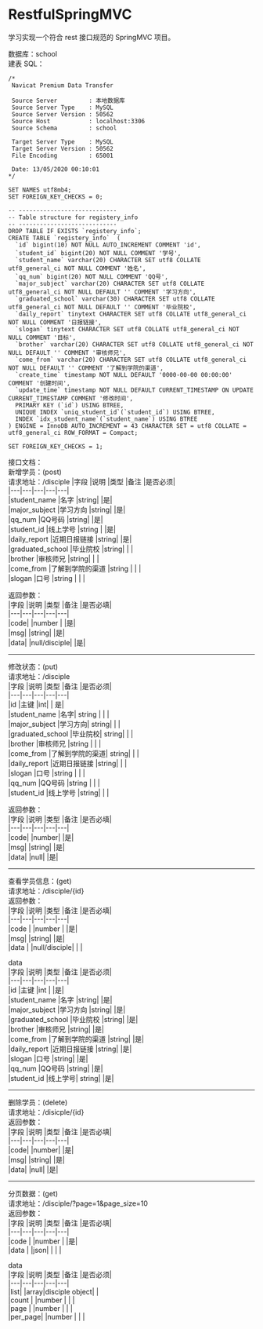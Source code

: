 # RestfulSpringMVC
学习实现一个符合 rest 接口规范的 SpringMVC 项目。

数据库：school    
建表 SQL：
```
/*
 Navicat Premium Data Transfer

 Source Server         : 本地数据库
 Source Server Type    : MySQL
 Source Server Version : 50562
 Source Host           : localhost:3306
 Source Schema         : school

 Target Server Type    : MySQL
 Target Server Version : 50562
 File Encoding         : 65001

 Date: 13/05/2020 00:10:01
*/

SET NAMES utf8mb4;
SET FOREIGN_KEY_CHECKS = 0;

-- ----------------------------
-- Table structure for registery_info
-- ----------------------------
DROP TABLE IF EXISTS `registery_info`;
CREATE TABLE `registery_info`  (
  `id` bigint(10) NOT NULL AUTO_INCREMENT COMMENT 'id',
  `student_id` bigint(20) NOT NULL COMMENT '学号',
  `student_name` varchar(20) CHARACTER SET utf8 COLLATE utf8_general_ci NOT NULL COMMENT '姓名',
  `qq_num` bigint(20) NOT NULL COMMENT 'QQ号',
  `major_subject` varchar(20) CHARACTER SET utf8 COLLATE utf8_general_ci NOT NULL DEFAULT '' COMMENT '学习方向',
  `graduated_school` varchar(30) CHARACTER SET utf8 COLLATE utf8_general_ci NOT NULL DEFAULT '' COMMENT '毕业院校',
  `daily_report` tinytext CHARACTER SET utf8 COLLATE utf8_general_ci NOT NULL COMMENT '日报链接',
  `slogan` tinytext CHARACTER SET utf8 COLLATE utf8_general_ci NOT NULL COMMENT '目标',
  `brother` varchar(20) CHARACTER SET utf8 COLLATE utf8_general_ci NOT NULL DEFAULT '' COMMENT '审核师兄',
  `come_from` varchar(20) CHARACTER SET utf8 COLLATE utf8_general_ci NOT NULL DEFAULT '' COMMENT '了解到学院的渠道',
  `create_time` timestamp NOT NULL DEFAULT '0000-00-00 00:00:00' COMMENT '创建时间',
  `update_time` timestamp NOT NULL DEFAULT CURRENT_TIMESTAMP ON UPDATE CURRENT_TIMESTAMP COMMENT '修改时间',
  PRIMARY KEY (`id`) USING BTREE,
  UNIQUE INDEX `uniq_student_id`(`student_id`) USING BTREE,
  INDEX `idx_student_name`(`student_name`) USING BTREE
) ENGINE = InnoDB AUTO_INCREMENT = 43 CHARACTER SET = utf8 COLLATE = utf8_general_ci ROW_FORMAT = Compact;

SET FOREIGN_KEY_CHECKS = 1;
```

接口文档：    
新增学员：(post)       
请求地址：/disciple
|字段    |说明	|类型	|备注	|是否必须|    
|---|---|---|---|---|  
|student_name	|名字	|string|	|是|  
|major_subject	|学习方向	|string|	|是|  
|qq_num	|QQ号码	|string|		|是|  
|student_id	|线上学号	|string	|	|是|  
|daily_report	|近期日报链接	|string|	|是|  
|graduated_school	|毕业院校	|string|	|  |  
|brother	|审核师兄	|string|		|  |  
|come_from	|了解到学院的渠道	|string	|	|  |  
|slogan	|口号	|string	|	|  |  

返回参数：  
|字段	|说明	|类型	|备注	|是否必填|  
|---|---|---|---|---|  
|code|	|number	|	|是|  
|msg|    |string|	|是|  
|data|    |null/disciple|    |是|  

****

修改状态：(put)     
请求地址：/disciple  
|字段	|说明	|类型	|备注	|是否必须|  
|---|---|---|---|---|  
|id	|主键	|int|	|	是|  
|student_name	|名字|	string	|	| |  
|major_subject	|学习方向|	string|	|	|  
|graduated_school	|毕业院校|	string|	|	|  
|brother	|审核师兄	|string	|	| |  
|come_from	|了解到学院的渠道|	string|		| |  
|daily_report	|近期日报链接	|string|	|	|  
|slogan	|口号	|string	|	| |  
|qq_num	|QQ号码	|string	|	|  |   
|student_id	|线上学号	|string|	| |	  

返回参数：  
|字段	|说明	|类型	|备注	|是否必填|  
|---|---|---|---|---|  
|code|	|number|	|是|  
|msg|    |string|    |是|  
|data|    |null|    |是|   

****

查看学员信息：(get)       
请求地址：/disciple/{id}   
返回参数：  
|字段	|说明	|类型	|备注	|是否必填|  
|---|---|---|---|---|  
|code	|	|number	|	|是|  
|msg|    |string|    |是|  
|data	|	|null/disciple|	|	|  

data  
|字段	|说明	|类型	|备注	|是否必须|  
|---|---|---|---|---|  
|id	|主键	|int	|	|是|  
|student_name	|名字	|string|		|是|  
|major_subject	|学习方向	|string|		|是|  
|graduated_school	|毕业院校	|string|		|是|  
|brother	|审核师兄	|string|		|是|  
|come_from	|了解到学院的渠道	|string|		|是|  
|daily_report	|近期日报链接	|string|		|是|  
|slogan	|口号	|string|		|是|  
|qq_num	|QQ号码	|string|		|是|  
|student_id	|线上学号|	string|		|是|  

****

删除学员：(delete)       
请求地址：/disicple/{id}    
返回参数：  
|字段	|说明	|类型	|备注	|是否必填|  
|---|---|---|---|---|  
|code|	|number|   |是|  
|msg|    |string|    |是|  
|data|    |null|    |是|  

****

分页数据：(get)    
请求地址：/disciple/?page=1&page_size=10    
返回参数：    
|字段	|说明	|类型	|备注	|是否必填|  
|---|---|---|---|---|  
|code	|	|number	|	|是|  
|data	|   |json|	|	|  |  


data  
|字段	|说明	|类型	|备注	|是否必须|  
|---|---|---|---|---|  
|list|   |array|disciple object|  |   
|count    |	|number	|	|  |  
|page	|	|number	|	|  |  
|per_page|	|number	|	|  |     